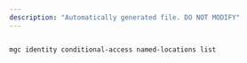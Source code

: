 ```yaml
---
description: "Automatically generated file. DO NOT MODIFY"
---
```


```cli

mgc identity conditional-access named-locations list

```